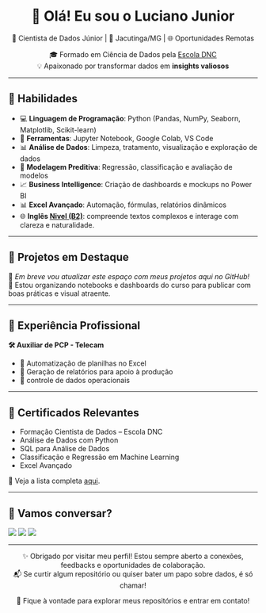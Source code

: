 <h1 align="center">👋 Olá! Eu sou o Luciano Junior</h1>

<p align="center">
  🎯 Cientista de Dados Júnior | 📍 Jacutinga/MG | 🌐 Oportunidades Remotas
</p>

<p align="center">
  🎓 Formado em Ciência de Dados pela <a href="https://www.escoladnc.com.br/" target="_blank">Escola DNC</a>  
  <br>💡 Apaixonado por transformar dados em <strong>insights valiosos</strong>
</p>

---

## 🧠 Habilidades

- 💻 **Linguagem de Programação**: Python (Pandas, NumPy, Seaborn, Matplotlib, Scikit-learn)
- 🧰 **Ferramentas**: Jupyter Notebook, Google Colab, VS Code
- 📊 **Análise de Dados**: Limpeza, tratamento, visualização e exploração de dados
- 🤖 **Modelagem Preditiva**: Regressão, classificação e avaliação de modelos
- 📈 **Business Intelligence**: Criação de dashboards e mockups no Power BI
- 📊 **Excel Avançado**: Automação, fórmulas, relatórios dinâmicos
- 🌐 **Inglês <a href="https://en.wikipedia.org/wiki/Common_European_Framework_of_Reference_for_Languages" target="_blank">Nivel (B2)</a>**: compreende textos complexos e interage com clareza e naturalidade.

---

## 📁 Projetos em Destaque

🚧 *Em breve vou atualizar este espaço com meus projetos aqui no GitHub!*  
🎯 Estou organizando notebooks e dashboards do curso para publicar com boas práticas e visual atraente.

---

## 🏢 Experiência Profissional

**🛠️ Auxiliar de PCP - Telecam**  
- 🔹 Automatização de planilhas no Excel  
- 🔹 Geração de relatórios para apoio à produção  
- 🔹 controle de dados operacionais

---

## 📜 Certificados Relevantes

- Formação Cientista de Dados – Escola DNC  
- Análise de Dados com Python
- SQL para Análise de Dados
- Classificação e Regressão em Machine Learning
- Excel Avançado

📎 Veja a lista completa [aqui](https://github.com/LucianoJunior907/Certificados).

---

## 💬 Vamos conversar?

<p>
  
  <a href="https://www.linkedin.com/in/luciano-junior-7aa6a9337/" target="_blank"><img src="https://img.shields.io/badge/LinkedIn-0077B5?style=for-the-badge&logo=linkedin&logoColor=white" /></a>
  <a href="mailto:luciano.datascience@gmail.com"><img src="https://img.shields.io/badge/Gmail-D14836?style=for-the-badge&logo=gmail&logoColor=white" /></a>
  <a href="https://wa.me/5535999206950" target="_blank"><img src="https://img.shields.io/badge/WhatsApp-25D366?style=for-the-badge&logo=whatsapp&logoColor=white" /></a>
  
</p>

---

<p align="center">
  ✨ Obrigado por visitar meu perfil! Estou sempre aberto a conexões, feedbacks e oportunidades de colaboração.  
  <br>📬 Se curtir algum repositório ou quiser bater um papo sobre dados, é só chamar!
</p>


<p align="center">
  🌟 Fique à vontade para explorar meus repositórios e entrar em contato!
</p>

